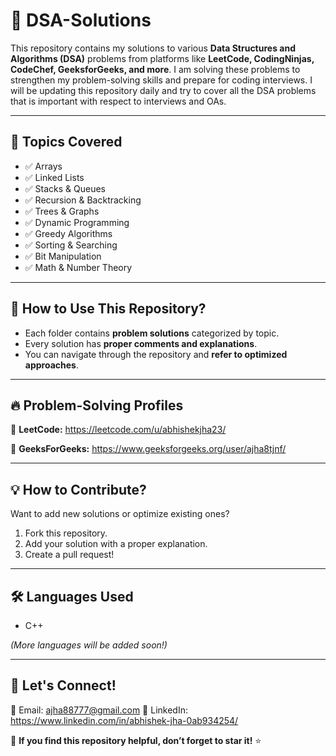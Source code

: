 # 🚀 DSA-Solutions

This repository contains my solutions to various **Data Structures and Algorithms (DSA)** problems from platforms like **LeetCode, CodingNinjas, CodeChef, GeeksforGeeks, and more**. I am solving these problems to strengthen my problem-solving skills and prepare for coding interviews. I will be updating this repository daily and try to cover all the DSA problems that is important with respect to interviews and OAs.

---

## 📂 **Topics Covered**
- ✅ Arrays
- ✅ Linked Lists
- ✅ Stacks & Queues
- ✅ Recursion & Backtracking
- ✅ Trees & Graphs
- ✅ Dynamic Programming
- ✅ Greedy Algorithms
- ✅ Sorting & Searching
- ✅ Bit Manipulation
- ✅ Math & Number Theory

---

## 📌 **How to Use This Repository?**
- Each folder contains **problem solutions** categorized by topic.
- Every solution has **proper comments and explanations**.
- You can navigate through the repository and **refer to optimized approaches**.

---

## 🔥 **Problem-Solving Profiles**
🔹 **LeetCode:** https://leetcode.com/u/abhishekjha23/    

🔹 **GeeksForGeeks:** https://www.geeksforgeeks.org/user/ajha8tjnf/

---

## 💡 **How to Contribute?**
Want to add new solutions or optimize existing ones?  
1. Fork this repository.  
2. Add your solution with a proper explanation.  
3. Create a pull request!  

---

## 🛠 **Languages Used**
- C++
  
_(More languages will be added soon!)_

---

## 🚀 **Let's Connect!**
📧 Email: ajha88777@gmail.com
📱 LinkedIn: https://www.linkedin.com/in/abhishek-jha-0ab934254/

🌟 **If you find this repository helpful, don’t forget to star it!** ⭐  
